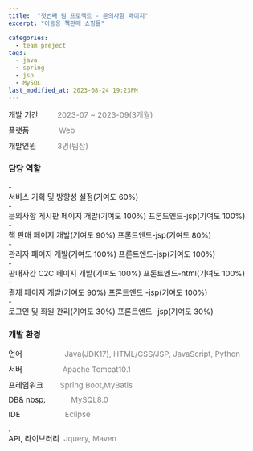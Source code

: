 ```yaml
---
title:  "첫번째 팀 프로젝트 - 문의사항 페이지"
excerpt: "아동용 책판매 쇼핑몰"

categories:
  - team preject
tags:
  - java
  - spring
  - jsp
  - MySQL
last_modified_at: 2023-08-24 19:23PM
---
```

<div style = "font-size : 15px; margin-bottom: 10px;">개발 기간&nbsp;&nbsp;&nbsp;&nbsp;&nbsp;&nbsp;&nbsp;&nbsp;<a style="color:gray"> 2023-07 ~ 2023-09(3개월)</a></div>

<div style = "font-size : 15px; margin-bottom: 10px;">플랫폼&nbsp;&nbsp;&nbsp;&nbsp;&nbsp;&nbsp;&nbsp;&nbsp;&nbsp;&nbsp;&nbsp;&nbsp;&nbsp;&nbsp;<a style="color:gray">Web</a></div>

<div style = "font-size : 15px; margin-bottom: 10px;">개발인원&nbsp;&nbsp;&nbsp;&nbsp;&nbsp;&nbsp;&nbsp;&nbsp;&nbsp;&nbsp;<a style="color:gray">3명(팀장)</a></div>

<h3>담당 역할</h3>
- <div style = "font-size : 15px;">서비스 기획 및 방향성 설정(기여도 60%)</div>
- <div style = "font-size : 15px;">문의사항 게시판 페이지 개발(기여도 100%) 프론드엔드-jsp(기여도 100%)</div>
- <div style = "font-size : 15px;">책 판매 페이지 개발(기여도 90%) 프론트엔드-jsp(기여도 80%)</div>
- <div style = "font-size : 15px;">관리자 페이지 개발(기여도 100%) 프론트엔드-jsp(기여도 100%)</div>
- <div style = "font-size : 15px;">판매자간 C2C 페이지 개발(기여도 100%) 프론트엔드-html(기여도 100%)</div>
- <div style = "font-size : 15px;">결제 페이지 개발(기여도 90%) 프론트엔드 -jsp(기여도 100%)</div>
- <div style = "font-size : 15px;">로그인 및 회원 관리(기여도 30%) 프론트엔드 -jsp(기여도 30%)</div>

<h3>개발 환경</h3>
<div style = "font-size : 15px; margin-bottom: 10px;">언어&nbsp;&nbsp;&nbsp;&nbsp;&nbsp;&nbsp;&nbsp;&nbsp;&nbsp;&nbsp;&nbsp;&nbsp;&nbsp;&nbsp;&nbsp;&nbsp;&nbsp;&nbsp;&nbsp;&nbsp;<a style="color:gray">Java(JDK17), HTML/CSS/JSP, JavaScript, Python</a></div>

<div style = "font-size : 15px; margin-bottom: 10px;">서버&nbsp;&nbsp;&nbsp;&nbsp;&nbsp;&nbsp;&nbsp;&nbsp;&nbsp;&nbsp;&nbsp;&nbsp;&nbsp;&nbsp;&nbsp;&nbsp;&nbsp;&nbsp;&nbsp;<a style="color:gray">Apache Tomcat10.1</a></div>

<div style = "font-size : 15px; margin-bottom: 10px;">프레임워크&nbsp;&nbsp;&nbsp;&nbsp;&nbsp;&nbsp;&nbsp;&nbsp;<a style="color:gray">Spring Boot,MyBatis</a></div>

<div style = "font-size : 15px; margin-bottom: 10px;">DB& nbsp;&nbsp;&nbsp;&nbsp;&nbsp;&nbsp;&nbsp;&nbsp;&nbsp;&nbsp;&nbsp;&nbsp;&nbsp;<a style="color:gray">MySQL8.0</a></div>

<div style = "font-size : 15px; margin-bottom: 10px;">IDE &nbsp;&nbsp;&nbsp;&nbsp;&nbsp;&nbsp;&nbsp;&nbsp;&nbsp;&nbsp;&nbsp;&nbsp;&nbsp;&nbsp;&nbsp;&nbsp;&nbsp;&nbsp;&nbsp;&nbsp;<a style="color:gray">Eclipse</a></div>.

<div style = "font-size : 15px; margin-bottom: 10px;">API, 라이브러리&nbsp;&nbsp;<a style="color:gray">Jquery, Maven</a></div>
